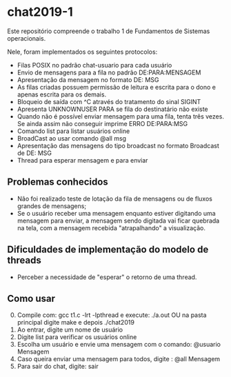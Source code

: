 # chat2019-1

Este repositório compreende o trabalho 1 de Fundamentos de Sistemas operacionais. 

Nele, foram implementados os seguintes protocolos:

- Filas POSIX no padrão chat-usuario para cada usuário
- Envio de mensagens para a fila no padrão DE:PARA:MENSAGEM
- Apresentação da mensagem no formato DE: MSG
- As filas criadas possuem permissão de leitura e escrita para o dono e apenas escrita para os demais. 
- Bloqueio de saída com ^C através do tratamento do sinal SIGINT
- Apresenta  UNKNOWNUSER PARA se fila do destinatário não existe
- Quando não é possível enviar mensagem para uma fila, tenta três vezes. Se ainda assim não conseguir imprime ERRO DE:PARA:MSG
- Comando list para listar usuários online
- BroadCast ao usar comando @all msg 
- Apresentação das mensagens do tipo broadcast no formato Broadcast de DE: MSG
- Thread para esperar mensagem e para enviar 

## Problemas conhecidos 

- Não foi realizado teste de lotação da fila de mensagens ou de fluxos grandes de mensagens;
- Se o usuário receber uma mensagem enquanto estiver digitando uma mensagem para enviar, a mensagem sendo digitada vai ficar quebrada na tela, com a mensagem recebida "atrapalhando" a visualização.

## Dificuldades de implementação do modelo de threads

- Perceber a necessidade de "esperar" o retorno de uma thread.

## Como usar 

0. Compile com: gcc t1.c -lrt -lpthread e execute: ./a.out OU na pasta principal digite make e depois ./chat2019 
1. Ao entrar, digite um nome de usuário
2. Digite list para verificar os usuários online
3. Escolha um usuário e envie uma mensagem com o comando: @usuario Mensagem
4. Caso queira enviar uma mensagem para todos, digite : @all Mensagem
5. Para sair do chat, digite: sair
